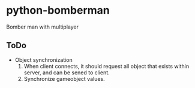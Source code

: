 # python-bomberman
Bomber man with multiplayer


## ToDo

* Object synchronization
    1. When client connects, it should request all object that exists within server, and can be sened to client.
    2. Synchronize gameobject values.
